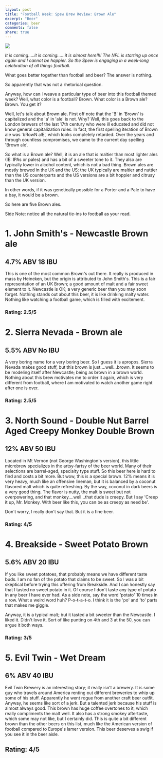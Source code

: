 ```yaml
---
layout: post
title: "Football Week: Spew Brew Review: Brown Ale"
excerpt: "Beer"
categories: beer
comments: false
share: true
---
```


![](http://2.bp.blogspot.com/-zeiHU7cXviw/Tyx8R5uloHI/AAAAAAAAAcA/PRRa1zMbiQo/s1600/football-beer.jpg)


*It is coming.....it is coming......it is almost here!!!! The NFL is starting up once again and I cannot be happier. So the Spew is engaging in a week-long celebration of all things football.*



What goes better together than football and beer? The answer is nothing. 

So apparently that was not a rhetorical question. 


Anyway, how can I weave a particular type of beer into this football themed week? Well, what color is a football? Brown. What color is a Brown ale? Brown. You get it? 


Well, let's talk about Brown ale. First off note that the 'B' in 'Brown' is capitalized and the 'a' in 'ale' is not. Why? Well, this goes back to the London brewers of the last 17th century who were ill educated and did not know general capitalization rules. In fact, the first spelling iteration of Brown ale was 'bRowN alE', which looks completely retarded. Over the years and through countless compromises, we came to the current day spelling 'Brown ale'. 


So what is a Brown ale? Well, it is an ale that is maltier than most lighter ales (IE: IPAs or pales) and has a bit of a sweeter tone to it. They also are typically lower in alcohol content, which is not a bad thing. Brown ales are mostly brewed in the UK and the US; the UK typically are maltier and nuttier than the US counterparts and the US versions are a bit hoppier and citrusy than the UK version.


In other words, if it was genetically possible for a Porter and a Pale to have a bay, it would be a brown.


So here are five Brown ales.

Side Note: notice all the natural tie-ins to football as your read.


# 1. John Smith's - Newcastle Brown ale 

## 4.7% ABV 18 IBU

This is one of the most common Brown's out there. It really is produced in mass by Heineken, but the origin is attributed to John Smith's. This is a fair representation of an UK Brown; a good amount of malt and a fair sweet element to it. Newcastle is OK; a very generic beer than you may soon forget. Nothing stands out about this beer, it is like drinking malty water. Nothing like watching a football game, which is filled with excitement.


### Rating: 2.5/5

# 2. Sierra Nevada - Brown ale


## 5.5% ABV No IBU

A very boring name for a very boring beer. So I guess it is apropos. Sierra Nevada makes good stuff, but this brown is just....well...brown. It seems to be modeling itself after Newcastle; being as brown in a brown world. Nothing about this brew motivates me to order it again, which is very different from football, where I am motivated to watch another game right after one is over.

### Rating: 2.5/5



# 3. North Sound - Double Nut Barrel Aged Creepy Monkey Double Brown


## 12% ABV  50 IBU

Located in Mt Vernon (not George Washington's version), this little microbrew specializes in the artsy-fartsy of the beer world. Many of their selections are barrel-aged, specialty type stuff. So this beer here is hard to find and costs a bit more. But wow, this is a special brown. 12% means it is very heavy, much like an offensive lineman, but it is balanced by a coconut flavored malt which is quite refreshing. By the way, coconut in dark beers is a very good thing. The flavor is nutty, the malt is sweet but not overpowering, and that monkey....well...that dude is creepy. But I say 'Creep it up, Mr. Monkey. With beer like this, you can be as creepy as need be'.

Don't worry, I really don't say that. But it is a fine beer. 


### Rating: 4/5


# 4. Breakside - Sweet Potato Brown

## 5.6% ABV 20 IBU

If you like sweet potatoes, that probably means we have different taste buds. I am no fan of the potato that claims to be sweet. So I was a bit skeptical before trying this offering from Breakside. And I can honestly say that I tasted no sweet potato in it. Of course I don't taste any type of potato in any beer I have ever had. As a side note, say the word 'potato' 10 times in a row. What a weird word huh? P-o-t-a-t-o. I think it is the 'po' and 'to' parts that makes me giggle.


Anyway, it is a typical malt; but it tasted a bit sweeter than the Newcastle. I liked it. Didn't love it. Sort of like punting on 4th and 3 at the 50, you can argue it both ways. 

### Rating: 3/5


# 5. Evil Twin - Wet Dream 

## 6% ABV 40 IBU

Evil Twin Brewery is an interesting story; it really isn't a brewery. It is some guy who travels around America renting out different breweries to whip up some of his stuff. Apparently he went rogue from another craft beer outfit. Anyway, he seems like sort of a jerk. But a talented jerk because his stuff is almost always good. This brown has huge coffee overtones to it, which really compliments the malt well. It also has a strong smokey aftertaste, which some may not like, but I certainly did. This is quite a bit different brown than the other beers on this list, much like the American version of football compared to Europe's lamer version. This beer deserves a swig if you see it in the beer aisle. 

## Rating: 4/5






